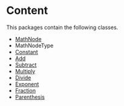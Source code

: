 # Content

This packages contain the following classes.

* [MathNode](./mathNode)
* MathNodeType
* [Constant](./constant)
* [Add](./add)
* [Subtract](./subtract)
* [Multiply](./multiply)
* [Divide](./divide)
* [Exponent](./exponent)
* [Fraction](./fraction)
* [Parenthesis](./parenthesis)